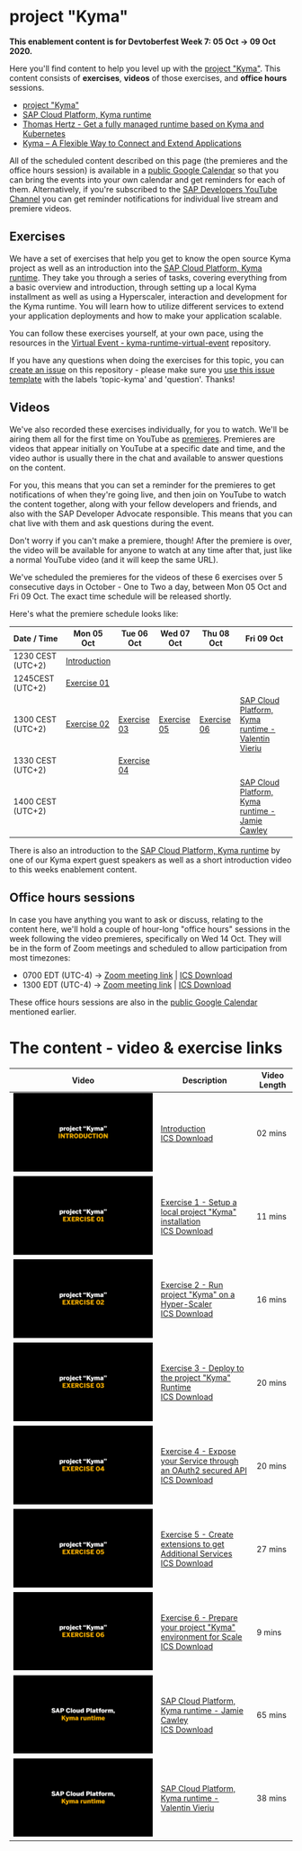 # project "Kyma"

**This enablement content is for Devtoberfest Week 7: 05 Oct → 09 Oct 2020.**

Here you'll find content to help you level up with the [project "Kyma"](https://kyma-project.io). This content consists of **exercises**, **videos** of those exercises, and **office hours** sessions.

- [project "Kyma"](https://kyma-project.io)
- [SAP Cloud Platform, Kyma runtime](https://discovery-center.cloud.sap/protected/index.html#/serviceCatalog/1b320a69-c013-417c-bf55-2683299777c6)
- [Thomas Hertz - Get a fully managed runtime based on Kyma and Kubernetes](https://blogs.sap.com/2020/05/12/get-a-fully-managed-runtime-based-on-kyma-and-kubernetes/)
- [Kyma – A Flexible Way to Connect and Extend Applications](https://open.sap.com/courses/kyma1)

All of the scheduled content described on this page (the premieres and the office hours session) is available in a [public Google Calendar](https://calendar.google.com/calendar?cid=Ym1ibGJucHFkOHMwcWZoYnZnMjJqazE3OWdAZ3JvdXAuY2FsZW5kYXIuZ29vZ2xlLmNvbQ) so that you can bring the events into your own calendar and get reminders for each of them. Alternatively, if you're subscribed to the [SAP Developers YouTube Channel](https://www.youtube.com/user/sapdevs) you can get reminder notifications for individual live stream and premiere videos.

## Exercises

We have a set of exercises that help you get to know the open source Kyma project as well as an introduction into the [SAP Cloud Platform, Kyma runtime](https://discovery-center.cloud.sap/serviceCatalog/1b320a69-c013-417c-bf55-2683299777c6).
They take you through a series of tasks, covering everything from a basic overview and introduction, through setting up a local Kyma installment as well as using a Hyperscaler, interaction and development for the Kyma runtime. You will learn how to utilize different services to extend your application deployments and how to make your application scalable.

You can follow these exercises yourself, at your own pace, using the resources in the [Virtual Event - kyma-runtime-virtual-event](https://github.com/SAP-samples/kyma-runtime-virtual-event) repository.

If you have any questions when doing the exercises for this topic, you can [create an issue](https://github.com/SAP-samples/sap-devtoberfest-2020/issues/new?assignees=&labels=question&template=exercise-question.md&title=Summarize+your+question+here) on this repository - please make sure you [use this issue template](https://github.com/SAP-samples/sap-devtoberfest-2020/issues/new?assignees=&labels=question&template=exercise-question.md&title=Summarize+your+question+here) with the labels 'topic-kyma' and 'question'. Thanks!

## Videos

We've also recorded these exercises individually, for you to watch. We'll be airing them all for the first time on YouTube as [premieres](https://support.google.com/youtube/answer/9080341). Premieres are videos that appear initially on YouTube at a specific date and time, and the video author is usually there in the chat and available to answer questions on the content.

For you, this means that you can set a reminder for the premieres to get notifications of when they're going live, and then join on YouTube to watch the content together, along with your fellow developers and friends, and also with the SAP Developer Advocate responsible. This means that you can chat live with them and ask questions during the event.

Don't worry if you can't make a premiere, though! After the premiere is over, the video will be available for anyone to watch at any time after that, just like a normal YouTube video (and it will keep the same URL).

We've scheduled the premieres for the videos of these 6 exercises over 5 consecutive days in October - One to Two a day, between Mon 05 Oct and Fri 09 Oct. The exact time schedule will be released shortly.
<!--They'll be at the same time on each of those days, contained in a one-hour block starting at 1100 BST (UTC+1). Note that each exercise video is less than 30 mins in length, meaning that we can use the time between the end of the first video and the start of the second (at 1130) to continue the chat if necessary. -->

Here's what the premiere schedule looks like:

| Date / Time | Mon 05 Oct | Tue 06 Oct | Wed 07 Oct | Thu 08 Oct | Fri 09 Oct |
| - | - | - | - | - | - |
| 1230 CEST (UTC+2) | [Introduction](https://youtu.be/4tWH3Jl9Pss)
| 1245CEST (UTC+2) | [Exercise 01](https://youtu.be/dU6ICrGswUs)
| 1300 CEST (UTC+2) | [Exercise 02](https://youtu.be/223hOXBnpoc) | [Exercise 03](https://youtu.be/GnXg9pkj8CU) | [Exercise 05](https://youtu.be/0WnB3ZnSPjA) | [Exercise 06](https://youtu.be/bH2TQ2irG6g) | [SAP Cloud Platform, Kyma runtime - Valentin Vieriu](https://youtu.be/ozew4JRos-w)
| 1330 CEST (UTC+2) |  | [Exercise 04](https://youtu.be/CUYam3HicNU) |
| 1400 CEST (UTC+2) | | | | | [SAP Cloud Platform, Kyma runtime - Jamie Cawley](https://youtu.be/6r8PwihJxsA) |

There is also an introduction to the [SAP Cloud Platform, Kyma runtime](https://youtu.be/6r8PwihJxsA) by one of our Kyma expert guest speakers as well as a short introduction video to this weeks enablement content.

<!-- Need links to videos as soon as online, also needs time information-->

## Office hours sessions

In case you have anything you want to ask or discuss, relating to the content here, we'll hold a couple of hour-long "office hours" sessions in the week following the video premieres, specifically on Wed 14 Oct. They will be in the form of Zoom meetings and scheduled to allow participation from most timezones:

- 0700 EDT (UTC-4) → [Zoom meeting link](https://sap-se.zoom.us/j/91350242413) | [ICS Download](https://sap-samples.github.io/sap-devtoberfest-2020/cal/kyma_office_hours1.ics)
- 1300 EDT (UTC-4) → [Zoom meeting link](https://sap-se.zoom.us/j/94055879224) | [ICS Download](https://sap-samples.github.io/sap-devtoberfest-2020/cal/kyma_office_hours2.ics)


These office hours sessions are also in the [public Google Calendar](https://calendar.google.com/calendar?cid=Ym1ibGJucHFkOHMwcWZoYnZnMjJqazE3OWdAZ3JvdXAuY2FsZW5kYXIuZ29vZ2xlLmNvbQ) mentioned earlier. 

# The content - video & exercise links

| Video | Description | Video Length |
| - | - | - |
| [![Introduction](00_Introduction.png)](https://youtu.be/4tWH3Jl9Pss) | [Introduction](https://github.com/SAP-samples)</br>[ICS Download](https://sap-samples.github.io/sap-devtoberfest-2020/cal/kyma_intro.ics) | 02 mins |
| [![Exercise 1](01_Exercise.png)](https://youtu.be/dU6ICrGswUs) | [Exercise 1 - Setup a local project "Kyma" installation](https://github.com/SAP-samples/kyma-runtime-virtual-event/tree/master/exercises/01) </br>[ICS Download](https://sap-samples.github.io/sap-devtoberfest-2020/cal/kyma_ex1.ics) | 11 mins |
| [![Exercise 2](02_Exercise.png)](https://youtu.be/223hOXBnpoc) | [Exercise 2 - Run project "Kyma" on a Hyper-Scaler](https://github.com/SAP-samples/kyma-runtime-virtual-event/tree/master/exercises/02) </br>[ICS Download](https://sap-samples.github.io/sap-devtoberfest-2020/cal/kyma_ex2.ics)| 16 mins
| [![Exercise 3](03_Exercise.png)](https://youtu.be/GnXg9pkj8CU) | [Exercise 3 - Deploy to the project "Kyma" Runtime](https://github.com/SAP-samples/kyma-runtime-virtual-event/tree/master/exercises/03) </br>[ICS Download](https://sap-samples.github.io/sap-devtoberfest-2020/cal/kyma_ex3.ics)| 20 mins |
| [![Exercise 4](04_Exercise.png)](https://youtu.be/CUYam3HicNU) | [Exercise 4 - Expose your Service through an OAuth2 secured API](https://github.com/SAP-samples/kyma-runtime-virtual-event/tree/master/exercises/04) </br>[ICS Download](https://sap-samples.github.io/sap-devtoberfest-2020/cal/kyma_ex4.ics)| 20 mins |
| [![Exercise 5](05_Exercise.png)](https://youtu.be/0WnB3ZnSPjA) | [Exercise 5 - Create extensions to get Additional Services](https://github.com/SAP-samples/kyma-runtime-virtual-event/tree/master/exercises/05) </br>[ICS Download](https://sap-samples.github.io/sap-devtoberfest-2020/cal/kyma_ex5.ics) | 27 mins |
| [![Exercise 6](06_Exercise.png)](https://youtu.be/bH2TQ2irG6g) | [Exercise 6 - Prepare your project "Kyma" environment for Scale](https://github.com/SAP-samples/kyma-runtime-virtual-event/tree/master/exercises/06) </br>[ICS Download](https://sap-samples.github.io/sap-devtoberfest-2020/cal/kyma_ex6.ics) | 9 mins |
| [![Managed Kyma](07_Kyma_Day.png)](https://youtu.be/6r8PwihJxsA) | [SAP Cloud Platform, Kyma runtime - Jamie Cawley](https://youtu.be/6r8PwihJxsA) </br>[ICS Download](https://sap-samples.github.io/sap-devtoberfest-2020/cal/kyma_ex7.ics) | 65 mins |
| [![Managed Kyma](07_Kyma_Day.png)](https://youtu.be/ozew4JRos-w) | [SAP Cloud Platform, Kyma runtime - Valentin Vieriu](https://youtu.be/ozew4JRos-w) | 38 mins |
